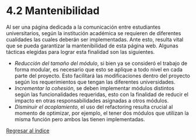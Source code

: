 # 4.2 Mantenibilidad

Al ser una página dedicada a la comunicación entre estudiantes universitarios, según la institución académica se requieren de diferentes cualidades las cuales deberán ser implementadas. Ante esto, resulta vital que se pueda garantizar la mantenibilidad de esta página web. Algunas tácticas elegidas para lograr esta finalidad son las siguientes.
- *Reducción  del tamaño del módulo*, si bien ya se consideró el trabajo de forma modular, es necesario que esto se aplique a todo nivel en cada parte del proyecto. Esto facilitará las modificaciones dentro del proyecto según los requerimientos que tengan las diferentes universidades.
- *Incrementar la cohesión*, se deben implementar módulos distintos según las funcionalidades requeridas, esto con la finalidad de reducir el impacto en otras responsabilidades asignadas a otros módulos. 
- *Disminuir el acoplamiento*, el uso del refactoring resulta crucial al momento de optimizar, por ejemplo, el tener dos módulos que utilizan la misma función pero ambos las tienen implementadas.


[Regresar al índice](../../README.md)
